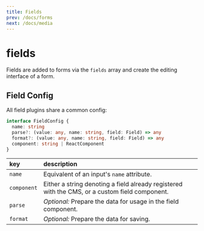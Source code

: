 ```yaml
---
title: Fields
prev: /docs/forms
next: /docs/media
---
```


# fields

Fields are added to forms via the `fields` array and create the editing interface of a form.

## Field Config

All field plugins share a common config:

```typescript
interface FieldConfig {
  name: string
  parse?: (value: any, name: string, field: Field) => any
  format?: (value: any, name: string, field: Field) => any
  component: string | ReactComponent
}
```

| key | description |
| :--- | :--- |
| `name` | Equivalent of an input's `name` attribute. |
| `component` | Either a string denoting a field already registered with the CMS, or a custom field component. |
| `parse` | _Optional:_ Prepare the data for usage in the field component. |
| `format` | _Optional:_ Prepare the data for saving. |

